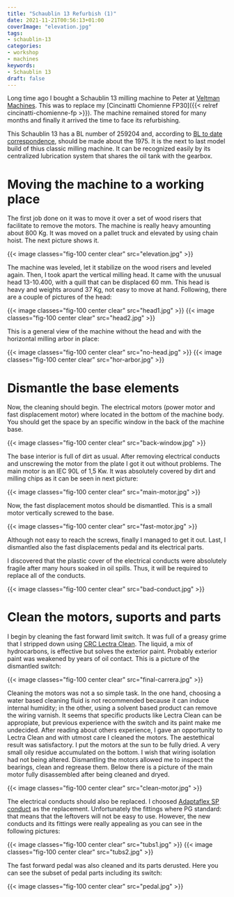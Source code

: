 ```yaml
---
title: "Schaublin 13 Refurbish (1)"
date: 2021-11-21T00:56:13+01:00
coverImage: "elevation.jpg"
tags:
- schaublin-13
categories:
- workshop
- machines
keywords:
- Schaublin 13
draft: false
---
```


Long time ago I bought a Schaublin 13 milling machine to Peter at
[Veltman Machines](http://veltmanmachines.nl). This was to replace my
[Cincinatti
Chomienne FP30]({{< relref cincinatti-chomienne-fp >}}). The
machine remained stored for many months and finally it arrived the
time to face its refurbishing.

<!--more-->

This Schaublin 13 has a BL number of 259204 and, according to [BL to
date
correspondence](http://anglo-swiss-tools.co.uk/general-information-on-historic-schaublin-machines/),
should be made about the 1975. It is the next to last model build of
thius classic milling machine. It can be recognized easily by its
centralized lubrication system that shares the oil tank with the
gearbox.

# Moving the machine to a working place

The first job done on it was to move it over a set of wood risers that
facilitate to remove the motors. The machine is really heavy amounting
about 800 Kg. It was moved on a pallet truck and elevated by using
chain hoist. The next picture shows it.

{{< image classes="fig-100 center clear" src="elevation.jpg" >}}

The machine was leveled, let it stabilize on the wood risers and
leveled again. Then, I took apart the vertical milling head. It came
with the unusual head 13-10.400, with a quill that can be displaced 60
mm. This head is heavy and weights around 37 Kg, not easy to move at
hand. Following, there are a couple of pictures of the head:

{{< image classes="fig-100 center clear" src="head1.jpg" >}}
{{< image classes="fig-100 center clear" src="head2.jpg" >}}

This is a general view of the machine without the head and with the
horizontal milling arbor in place:

{{< image classes="fig-100 center clear" src="no-head.jpg" >}}
{{< image classes="fig-100 center clear" src="hor-arbor.jpg" >}}

# Dismantle the base elements

Now, the cleaning should begin. The electrical motors (power motor and
fast displacement motor) where located in the bottom of the machine
body. You should get the space by an specific window in the back of
the machine base.

{{< image classes="fig-100 center clear" src="back-window.jpg" >}}

The base interior is full of dirt as usual. After removing electrical
conducts and unscrewing the motor from the plate I got it out without
problems. The main motor is an IEC 90L of 1,5 Kw. It was absolutely
covered by dirt and milling chips as it can be seen in next picture:

{{< image classes="fig-100 center clear" src="main-motor.jpg" >}}

Now, the fast displacement motos should be dismantled. This is a small
motor vertically screwed to the base.

{{< image classes="fig-100 center clear" src="fast-motor.jpg" >}}

Although not easy to reach the screws, finally I managed to get it
out. Last, I dismantled also the fast displacements pedal and its
electrical parts.

I discovered that the plastic cover of the electrical conducts were
absolutely fragile after many hours soaked in oil spills. Thus, it
will be required to replace all of the conducts.

{{< image classes="fig-100 center clear" src="bad-conduct.jpg" >}}

# Clean the motors, suports and parts

I begin by cleaning the fast forward limit switch. It was full of a
greasy grime that I stripped down using [CRC Lectra
Clean](https://www.crcindustries.com/products/lectra-clean-174-heavy-duty-electrical-parts-degreaser-19-wt-oz.html). The
liquid, a mix of hydrocarbons, is effective but solves the exterior
paint. Probably exterior paint was weakened by years of oil
contact. This is a picture of the dismantled switch:

{{< image classes="fig-100 center clear" src="final-carrera.jpg" >}}

Cleaning the motors was not a so simple task. In the one hand,
choosing a water based cleaning fluid is not recommended because it
can induce internal humidity; in the other, using a solvent based
product can remove the wiring varnish. It seems that specific products
like Lectra Clean can be appropiate, but previous experience with the
switch and its paint make me undecided. After reading about others
experience, I gave an opportunity to Lectra Clean and with utmost care
I cleaned the motors. The aestethical result was satisfactory. I put
the motors at the sun to be fully dried. A very small oily residue
accumulated on the bottom. I wish that wiring isolation had not being
altered. Dismantling the motors allowed me to inspect the bearings,
clean and regrease them. Below there is a picture of the main motor
fully disassembled after being cleaned and dryed.

{{< image classes="fig-100 center clear" src="clean-motor.jpg" >}}

The electrical conducts should also be replaced. I choosed [Adaptaflex
SP
conduct](https://new.abb.com/low-voltage/products/conduit-fittings/adaptaflex/flexible-metallic-conduit-systems/metallic-conduits/type-sp)
as the replacement. Unfortunately the fittings where PG standard: that
means that the leftovers will not be easy to use. However, the new
conducts and its fittings were really appealing as you can see in the
following pictures:

{{< image classes="fig-100 center clear" src="tubs1.jpg" >}}
{{< image classes="fig-100 center clear" src="tubs2.jpg" >}}

The fast forward pedal was also cleaned and its parts derusted. Here
you can see the subset of pedal parts including its switch:

{{< image classes="fig-100 center clear" src="pedal.jpg" >}}
